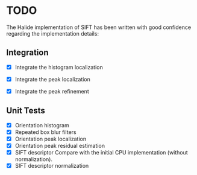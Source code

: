 TODO
====

The Halide implementation of SIFT has been written with good confidence regarding the
implementation details:

Integration
-----------
- [x] Integrate the histogram localization
- [x] Integrate the peak localization
- [x] Integrate the peak refinement


Unit Tests
----------
- [x] Orientation histogram
- [x] Repeated box blur filters
- [x] Orientation peak localization
- [x] Orientation peak residual estimation
- [x] SIFT descriptor
      Compare with the initial CPU implementation (without normalization).
- [x] SIFT descriptor normalization
